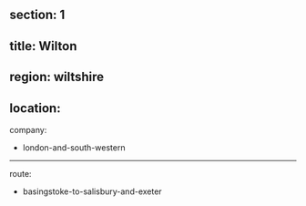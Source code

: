 ﻿section: 1
----
title: Wilton
----
region: wiltshire
----
location: 
----
company:
- london-and-south-western
----
route:
- basingstoke-to-salisbury-and-exeter
